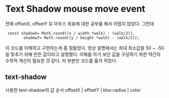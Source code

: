 # Text Shadow mouse move event

전에 offsetX, offsetY 로 마우스 좌표에 대한 공부를 해서 어렵지 않았다.
그런데

```
 const shadowX= Math.round((x / width *walk) - (walk/2)),
        shadowY= Math.round((y / height *walk) - (walk/2));
```

이 코드를 이해하고 구현하는게 좀 힘들었다.
영상 설명에서는 최대 최소값을 50 ~ -50 을 맞추기 위해 만든 값이라고 설명했다.
이해를 하기 보단 값을 구성하기 위한 약간의 수학적 계산이 필요한 것 같다.
저 부분만 코드를 옮겨 적었다.

## text-shadow

사용한 text-shadow의 값 순서
offsetX | offsetY | blur-radius | color

